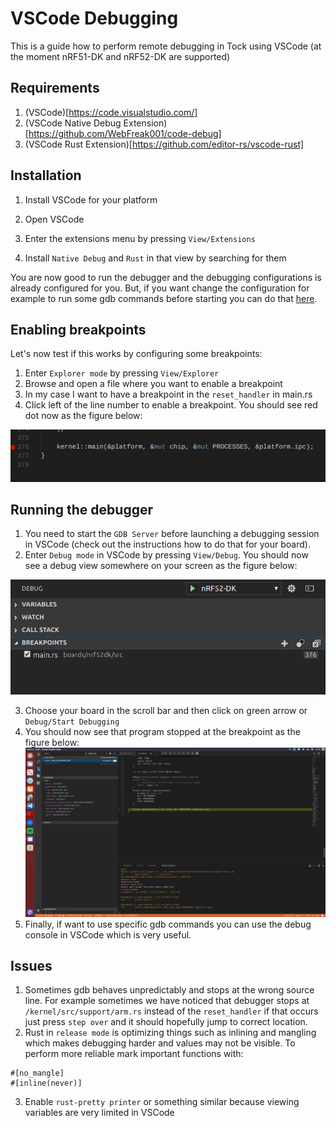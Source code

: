 VSCode Debugging
========

This is a guide how to perform remote debugging in Tock using VSCode (at the moment nRF51-DK and nRF52-DK are supported)

## Requirements
1. (VSCode)[https://code.visualstudio.com/]
2. (VSCode Native Debug Extension)[https://github.com/WebFreak001/code-debug]
3. (VSCode Rust Extension)[https://github.com/editor-rs/vscode-rust]

## Installation
1. Install VSCode for your platform
2. Open VSCode
3. Enter the extensions menu by pressing `View/Extensions` 

4. Install `Native Debug` and `Rust` in that view by searching for them

You are now good to run the debugger and the debugging configurations is already configured for you.
But, if you want change the configuration for example to run some gdb commands before starting you can do that [here](../../.vscode/launch.json). 

## Enabling breakpoints
Let's now test if this works by configuring some breakpoints:

1. Enter `Explorer mode` by pressing `View/Explorer`
2. Browse and open a file where you want to enable a breakpoint
3. In my case I want to have a breakpoint in the `reset_handler` in main.rs
4. Click left of the line number to enable a breakpoint. You should see red dot now as the figure below:
 
![Enable breakpoint VSCode](figures/vsc_breakpoint.png) 

## Running the debugger
1. You need to start the `GDB Server` before launching a debugging session in VSCode (check out the instructions how to do that for your board).
2. Enter `Debug mode` in VSCode by pressing `View/Debug`. You should now see a debug view somewhere on your screen as the figure below:
 
![VSCode Debug mode](figures/vsc_debug_view.png)

3. Choose your board in the scroll bar and then click on green arrow or `Debug/Start Debugging`  
4. You should now see that program stopped at the breakpoint as the figure below:
![Running](figures/vsc_running.png)
5. Finally, if want to use specific gdb commands you can use the debug console in VSCode which is very useful.


## Issues
1. Sometimes gdb behaves unpredictably and stops at the wrong source line. For example sometimes we have noticed that debugger stops at `/kernel/src/support/arm.rs` instead of the `reset_handler` if that occurs just press `step over` and it should hopefully jump to correct location.
2. Rust in ```release mode``` is optimizing things such as inlining and mangling which makes debugging harder and values may not be visible. To perform more reliable mark important functions with:
```
#[no_mangle]
#[inline(never)]
```
3. Enable `rust-pretty printer` or something similar because viewing variables are very limited in VSCode